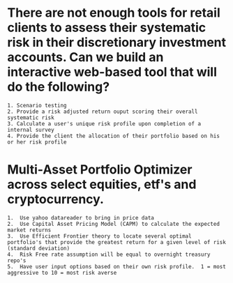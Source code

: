 # There are not enough tools for retail clients to assess their systematic risk in their discretionary investment accounts.  Can we build an interactive web-based tool that will do the following? 
    1. Scenario testing
    2. Provide a risk adjusted return ouput scoring their overall systematic risk 
    3. Calculate a user's unique risk profile upon completion of a internal survey
    4. Provide the client the allocation of their portfolio based on his or her risk profile

# Multi-Asset Portfolio Optimizer across select equities, etf's and cryptocurrency.  
    1.  Use yahoo datareader to bring in price data 
    2.  Use Capital Asset Pricing Model (CAPM) to calculate the expected market returns 
    3.  Use Efficient Frontier theory to locate several optimal portfolio's that provide the greatest return for a given level of risk (standard deviation)
    4.  Risk Free rate assumption will be equal to overnight treasury repo's
    5.  Have user input options based on their own risk profile.  1 = most aggressive to 10 = most risk averse

